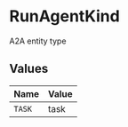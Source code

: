 # RunAgentKind

A2A entity type


## Values

| Name   | Value  |
| ------ | ------ |
| `TASK` | task   |